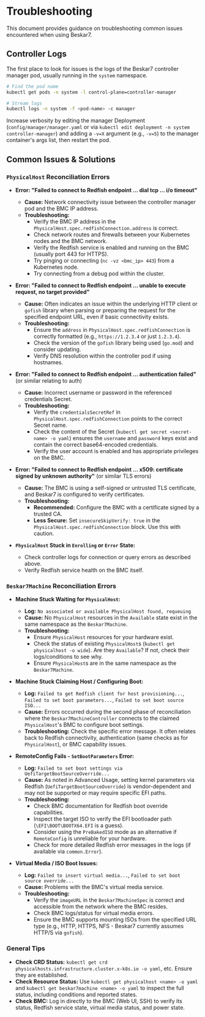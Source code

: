 # Troubleshooting

This document provides guidance on troubleshooting common issues encountered when using Beskar7.

## Controller Logs

The first place to look for issues is the logs of the Beskar7 controller manager pod, usually running in the `system` namespace.

```bash
# Find the pod name
kubectl get pods -n system -l control-plane=controller-manager

# Stream logs
kubectl logs -n system -f <pod-name> -c manager 
```

Increase verbosity by editing the manager Deployment (`config/manager/manager.yaml` or via `kubectl edit deployment -n system controller-manager`) and adding a `-v=X` argument (e.g., `-v=5`) to the manager container's args list, then restart the pod.

## Common Issues & Solutions

### `PhysicalHost` Reconciliation Errors

*   **Error: "Failed to connect to Redfish endpoint ... dial tcp ... i/o timeout"**
    *   **Cause:** Network connectivity issue between the controller manager pod and the BMC IP address.
    *   **Troubleshooting:**
        *   Verify the BMC IP address in the `PhysicalHost.spec.redfishConnection.address` is correct.
        *   Check network routes and firewalls between your Kubernetes nodes and the BMC network.
        *   Verify the Redfish service is enabled and running on the BMC (usually port 443 for HTTPS).
        *   Try pinging or connecting (`nc -vz <bmc_ip> 443`) from a Kubernetes node.
        *   Try connecting from a debug pod within the cluster.

*   **Error: "Failed to connect to Redfish endpoint ... unable to execute request, no target provided"**
    *   **Cause:** Often indicates an issue within the underlying HTTP client or `gofish` library when parsing or preparing the request for the specified endpoint URL, even if basic connectivity exists.
    *   **Troubleshooting:**
        *   Ensure the `address` in `PhysicalHost.spec.redfishConnection` is correctly formatted (e.g., `https://1.2.3.4` or just `1.2.3.4`).
        *   Check the version of the `gofish` library being used (`go.mod`) and consider updating.
        *   Verify DNS resolution within the controller pod if using hostnames.

*   **Error: "Failed to connect to Redfish endpoint ... authentication failed"** (or similar relating to auth)
    *   **Cause:** Incorrect username or password in the referenced credentials Secret.
    *   **Troubleshooting:**
        *   Verify the `credentialsSecretRef` in `PhysicalHost.spec.redfishConnection` points to the correct Secret name.
        *   Check the content of the Secret (`kubectl get secret <secret-name> -o yaml`) ensures the `username` and `password` keys exist and contain the correct base64-encoded credentials.
        *   Verify the user account is enabled and has appropriate privileges on the BMC.

*   **Error: "Failed to connect to Redfish endpoint ... x509: certificate signed by unknown authority"** (or similar TLS errors)
    *   **Cause:** The BMC is using a self-signed or untrusted TLS certificate, and Beskar7 is configured to verify certificates.
    *   **Troubleshooting:**
        *   **Recommended:** Configure the BMC with a certificate signed by a trusted CA.
        *   **Less Secure:** Set `insecureSkipVerify: true` in the `PhysicalHost.spec.redfishConnection` block. Use this with caution.

*   **`PhysicalHost` Stuck in `Enrolling` or `Error` State:**
    *   Check controller logs for connection or query errors as described above.
    *   Verify Redfish service health on the BMC itself.

### `Beskar7Machine` Reconciliation Errors

*   **Machine Stuck Waiting for `PhysicalHost`:**
    *   **Log:** `No associated or available PhysicalHost found, requeuing`
    *   **Cause:** No `PhysicalHost` resources in the `Available` state exist in the same namespace as the `Beskar7Machine`.
    *   **Troubleshooting:**
        *   Ensure `PhysicalHost` resources for your hardware exist.
        *   Check the status of existing `PhysicalHost`s (`kubectl get physicalhost -o wide`). Are they `Available`? If not, check their logs/conditions to see why.
        *   Ensure `PhysicalHost`s are in the same namespace as the `Beskar7Machine`.

*   **Machine Stuck Claiming Host / Configuring Boot:**
    *   **Log:** `Failed to get Redfish client for host provisioning...`, `Failed to set boot parameters...`, `Failed to set boot source ISO...`
    *   **Cause:** Errors occurred during the second phase of reconciliation where the `Beskar7MachineController` connects to the claimed `PhysicalHost`'s BMC to configure boot settings.
    *   **Troubleshooting:** Check the specific error message. It often relates back to Redfish connectivity, authentication (same checks as for `PhysicalHost`), or BMC capability issues.

*   **RemoteConfig Fails - `SetBootParameters` Error:**
    *   **Log:** `Failed to set boot settings via UefiTargetBootSourceOverride...`
    *   **Cause:** As noted in Advanced Usage, setting kernel parameters via Redfish (`UefiTargetBootSourceOverride`) is vendor-dependent and may not be supported or may require specific EFI paths.
    *   **Troubleshooting:**
        *   Check BMC documentation for Redfish boot override capabilities.
        *   Inspect the target ISO to verify the EFI bootloader path (`\EFI\BOOT\BOOTX64.EFI` is a guess).
        *   Consider using the `PreBakedISO` mode as an alternative if `RemoteConfig` is unreliable for your hardware.
        *   Check for more detailed Redfish error messages in the logs (if available via `common.Error`).

*   **Virtual Media / ISO Boot Issues:**
    *   **Log:** `Failed to insert virtual media...`, `Failed to set boot source override...`
    *   **Cause:** Problems with the BMC's virtual media service.
    *   **Troubleshooting:**
        *   Verify the `imageURL` in the `Beskar7MachineSpec` is correct and accessible from the network where the BMC resides.
        *   Check BMC logs/status for virtual media errors.
        *   Ensure the BMC supports mounting ISOs from the specified URL type (e.g., HTTP, HTTPS, NFS - Beskar7 currently assumes HTTP/S via `gofish`).

### General Tips

*   **Check CRD Status:** `kubectl get crd physicalhosts.infrastructure.cluster.x-k8s.io -o yaml`, etc. Ensure they are established.
*   **Check Resource Status:** Use `kubectl get physicalhost <name> -o yaml` and `kubectl get beskar7machine <name> -o yaml` to inspect the full status, including conditions and reported states.
*   **Check BMC:** Log in directly to the BMC (Web UI, SSH) to verify its status, Redfish service state, virtual media status, and power state. 